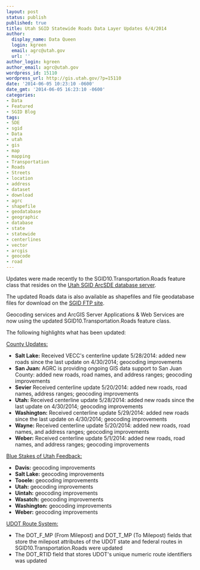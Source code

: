 ```yaml
---
layout: post
status: publish
published: true
title: Utah SGID Statewide Roads Data Layer Updates 6/4/2014
author:
  display_name: Data Queen
  login: kgreen
  email: agrc@utah.gov
  url: ''
author_login: kgreen
author_email: agrc@utah.gov
wordpress_id: 15110
wordpress_url: http://gis.utah.gov/?p=15110
date: '2014-06-05 10:23:10 -0600'
date_gmt: '2014-06-05 16:23:10 -0600'
categories:
- Data
- Featured
- SGID Blog
tags:
- SDE
- sgid
- Data
- utah
- gis
- map
- mapping
- Transportation
- Roads
- Streets
- location
- address
- dataset
- download
- agrc
- shapefile
- geodatabase
- geographic
- database
- state
- statewide
- centerlines
- vector
- arcgis
- geocode
- road
---
```

<p>Updates were made recently to the SGID10.Transportation.Roads feature class that resides on the <a href="{{ "/data/how-to-connect-to-the-sgid-via-sde/" | prepend: site.baseurl }}">Utah SGID ArcSDE database server</a>.</p>
<p>The updated Roads data is also available as shapefiles and file geodatabase files for download on the <a href="ftp://ftp.agrc.utah.gov/UtahSGID_Vector/UTM12_NAD83/TRANSPORTATION/PackagedData/_Statewide/UtahRoadAndHighwaySystem/">SGID FTP site</a>.</p>
<p>Geocoding services and ArcGIS Server Applications & Web Services are now using the updated SGID10.Transportation.Roads feature class.</p>
<p>The following highlights what has been updated:</p>
<p><span style="text-decoration: underline;">County Updates:</span></p>
<ul>
    <li><strong>Salt Lake:</strong> Received VECC's centerline update 5/28/2014: added new roads since the last update on 4/30/2014; geocoding improvements</li>
    <li><strong>San Juan:</strong> AGRC is providing ongoing GIS data support to San Juan County: added new roads, road names, and address ranges; geocoding improvements</li>
    <li><strong>Sevier</strong> Received centerline update 5/20/2014: added new roads, road names, address ranges; geocoding improvements</li>
    <li><strong>Utah:</strong> Received centerline update 5/28/2014: added new roads since the last update on 4/30/2014; geocoding improvements</li>
    <li><strong>Washington:</strong> Received centerline update 5/29/2014: added new roads since the last update on 4/30/2014; geocoding improvements</li>
    <li><strong>Wayne:</strong> Received centerline update 5/20/2014: added new roads, road names, and address ranges; geocoding improvements</li>
    <li><strong>Weber:</strong> Received centerline update 5/1/2014: added new roads, road names, and address ranges; geocoding improvements</li>
</ul>

<p><span style="text-decoration: underline;">Blue Stakes of Utah Feedback:</span></p>
<ul>
    <li><strong>Davis:</strong> geocoding improvements</li>
    <li><strong>Salt Lake:</strong> geocoding improvements</li>
    <li><strong>Tooele:</strong> geocoding improvements</li>
    <li><strong>Utah:</strong> geocoding improvements</li>
    <li><strong>Uintah:</strong> geocoding improvements</li>
    <li><strong>Wasatch:</strong> geocoding improvements</li>
    <li><strong>Washington:</strong> geocoding improvements</li>
    <li><strong>Weber:</strong> geocoding improvements</li>
</ul>

<p><span style="text-decoration: underline;">UDOT Route System:</span></p>
<ul>
    <li>The DOT_F_MP (From Milepost) and DOT_T_MP (To Milepost) fields that store the milepost attributes of the UDOT state and federal routes in SGID10.Transportation.Roads were updated</li>
    <li>The DOT_RTID field that stores UDOT's unique numeric route identifiers was updated</li>
</ul>

